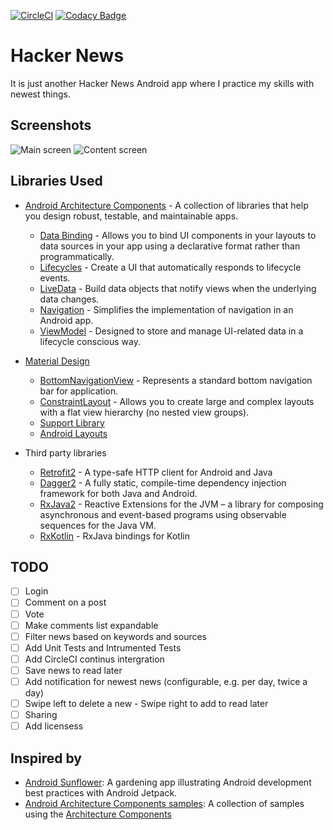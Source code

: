 [![CircleCI](https://circleci.com/gh/thuongleit/hackernews/tree/master.svg?style=shield)](https://circleci.com/gh/thuongleit/hackernews/tree/master)
[![Codacy Badge](https://api.codacy.com/project/badge/Grade/17f22efa9d644ec0922e8d4e6fad3560)](https://www.codacy.com/app/thuongleit/hackernews?utm_source=github.com&amp;utm_medium=referral&amp;utm_content=thuongleit/hackernews&amp;utm_campaign=Badge_Grade)

Hacker News
=========================
It is just another Hacker News Android app where I practice my skills with newest things.

Screenshots
-----------

![Main screen](screenshots/main_screen.png "List of stories")
![Content screen](screenshots/content_screen.png "Content of an item")

Libraries Used
--------------
- [Android Architecture Components][1] - A collection of libraries that help you design robust, testable, and maintainable apps.
	* [Data Binding][1.1] - Allows you to bind UI components in your layouts to data sources in your app using a declarative format rather than programmatically.
	* [Lifecycles][1.2] - Create a UI that automatically responds to lifecycle events.
	* [LiveData][1.3] - Build data objects that notify views when the underlying data changes.
	* [Navigation][1.4] - Simplifies the implementation of navigation in an Android app.
	* [ViewModel][1.5] - Designed to store and manage UI-related data in a lifecycle conscious way.     
- [Material Design][2]
	* [BottomNavigationView][2.1] - Represents a standard bottom navigation bar for application.
	* [ConstraintLayout][2.2] - Allows you to create large and complex layouts with a flat view hierarchy (no nested view groups). 
	* [Support Library][2.3]
	* [Android Layouts][2.4]
	
- Third party libraries
	* [Retrofit2][3.1] - A type-safe HTTP client for Android and Java
	* [Dagger2][3.2] - A fully static, compile-time dependency injection framework for both Java and Android.
	* [RxJava2][3.3] - Reactive Extensions for the JVM – a library for composing asynchronous and event-based programs using observable sequences for the Java VM.
	* [RxKotlin][3.4] - RxJava bindings for Kotlin
  
TODO
-----------------
- [ ] Login
- [ ] Comment on a post
- [ ] Vote
- [ ] Make comments list expandable
- [ ] Filter news based on keywords and sources
- [ ] Add Unit Tests and Intrumented Tests
- [ ] Add CircleCI continus intergration
- [ ] Save news to read later
- [ ] Add notification for newest news (configurable, e.g. per day, twice a day)
- [ ] Swipe left to delete a new - Swipe right to add to read later
- [ ] Sharing
- [ ] Add licensess

Inspired by
-----------------
- [Android Sunflower][10.1]: A gardening app illustrating Android development best practices with Android Jetpack.
- [Android Architecture Components samples][10.2]: A collection of samples using the [Architecture Components][1]


[1]: https://developer.android.com/topic/libraries/architecture/
[1.1]: https://developer.android.com/topic/libraries/data-binding/
[1.2]: https://developer.android.com/topic/libraries/architecture/lifecycle
[1.3]: https://developer.android.com/topic/libraries/architecture/livedata
[1.4]: https://developer.android.com/topic/libraries/architecture/navigation/
[1.5]: https://developer.android.com/topic/libraries/architecture/viewmodel
[2]: https://material.io/design/
[2.1]: https://developer.android.com/reference/android/support/design/widget/BottomNavigationView
[2.2]: https://developer.android.com/training/constraint-layout/
[2.3]: https://developer.android.com/topic/libraries/support-library/
[2.4]: https://developer.android.com/guide/topics/ui/declaring-layout
[3.1]: https://square.github.io/retrofit/
[3.2]: https://google.github.io/dagger/
[3.3]: https://github.com/ReactiveX/RxJava
[3.4]: https://github.com/ReactiveX/RxKotlin

[10.1]: https://github.com/googlesamples/android-sunflower
[10.2]: https://github.com/googlesamples/android-architecture-components
